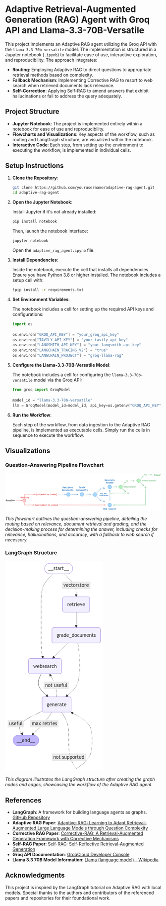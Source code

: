 
# Adaptive Retrieval-Augmented Generation (RAG) Agent with Groq API and Llama-3.3-70B-Versatile

This project implements an Adaptive RAG agent utilizing the Groq API with the `llama-3.3-70b-versatile` model. The implementation is structured in a Jupyter notebook (`.ipynb`) to facilitate ease of use, interactive exploration, and reproducibility. The approach integrates:

- **Routing**: Employing Adaptive RAG to direct questions to appropriate retrieval methods based on complexity.
- **Fallback Mechanism**: Implementing Corrective RAG to resort to web search when retrieved documents lack relevance.
- **Self-Correction**: Applying Self-RAG to amend answers that exhibit hallucinations or fail to address the query adequately.

## Project Structure

- **Jupyter Notebook**: The project is implemented entirely within a notebook for ease of use and reproducibility.
- **Flowcharts and Visualizations**: Key aspects of the workflow, such as routing and LangGraph structure, are visualized within the notebook.
- **Interactive Code**: Each step, from setting up the environment to executing the workflow, is implemented in individual cells.

## Setup Instructions

1. **Clone the Repository**:

   ```bash
   git clone https://github.com/yourusername/adaptive-rag-agent.git
   cd adaptive-rag-agent
   ```

2. **Open the Jupyter Notebook**:

   Install Jupyter if it's not already installed:

   ```bash
   pip install notebook
   ```

   Then, launch the notebook interface:

   ```bash
   jupyter notebook
   ```

   Open the `adaptive_rag_agent.ipynb` file.

3. **Install Dependencies**:

   Inside the notebook, execute the cell that installs all dependencies. Ensure you have Python 3.8 or higher installed. The notebook includes a setup cell with:

   ```bash
   !pip install -r requirements.txt
   ```

4. **Set Environment Variables**:

   The notebook includes a cell for setting up the required API keys and configurations:

   ```python
   import os

   os.environ["GROQ_API_KEY"] = "your_groq_api_key"
   os.environ["TAVILY_API_KEY"] = "your_tavily_api_key"
   os.environ["LANGSMITH_API_KEY"] = "your_langsmith_api_key"
   os.environ["LANGCHAIN_TRACING_V2"] = "true"
   os.environ["LANGCHAIN_PROJECT"] = "groq-llama-rag"
   ```

5. **Configure the Llama-3.3-70B-Versatile Model**:

   The notebook includes a cell for configuring the `llama-3.3-70b-versatile` model via the Groq API:

   ```python
   from groq import GroqModel

   model_id = "llama-3.3-70b-versatile"
   llm = GroqModel(model_id=model_id, api_key=os.getenv("GROQ_API_KEY"))
   ```

6. **Run the Workflow**:

   Each step of the workflow, from data ingestion to the Adaptive RAG pipeline, is implemented as executable cells. Simply run the cells in sequence to execute the workflow.

## Visualizations

### Question-Answering Pipeline Flowchart

![Question-Answering Pipeline Flowchart](./images//flowchart.png)

*This flowchart outlines the question-answering pipeline, detailing the routing based on relevance, document retrieval and grading, and the decision-making process for determining the answer, including checks for relevance, hallucinations, and accuracy, with a fallback to web search if necessary.*

### LangGraph Structure

![LangGraph Structure](./images/graph.png)

*This diagram illustrates the LangGraph structure after creating the graph nodes and edges, showcasing the workflow of the Adaptive RAG agent.*

## References

- **LangGraph**: A framework for building language agents as graphs. [GitHub Repository](https://github.com/langchain-ai/langgraph)
- **Adaptive RAG Paper**: [Adaptive-RAG: Learning to Adapt Retrieval-Augmented Large Language Models through Question Complexity](https://arxiv.org/abs/2403.14403)
- **Corrective RAG Paper**: [Corrective-RAG: A Retrieval-Augmented Generation Framework with Corrective Mechanisms](https://arxiv.org/abs/2303.13456)
- **Self-RAG Paper**: [Self-RAG: Self-Reflective Retrieval-Augmented Generation](https://arxiv.org/abs/2304.05128)
- **Groq API Documentation**: [GroqCloud Developer Console](https://console.groq.com/docs/overview)
- **Llama 3.3 70B Model Information**: [Llama (language model) - Wikipedia](https://en.wikipedia.org/wiki/Llama_%28language_model%29)

## Acknowledgments

This project is inspired by the LangGraph tutorial on Adaptive RAG with local models. Special thanks to the authors and contributors of the referenced papers and repositories for their foundational work.
